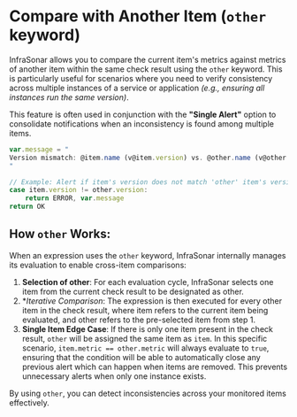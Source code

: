 # Compare with Another Item (`other` keyword)

InfraSonar allows you to compare the current item's metrics against metrics of another item within the same check result using the `other` keyword. This is particularly useful for scenarios where you need to verify consistency across multiple instances of a service or application _(e.g., ensuring all instances run the same version)_.

This feature is often used in conjunction with the **"Single Alert"** option to consolidate notifications when an inconsistency is found among multiple items.

```javascript
var.message = "
Version mismatch: @item.name (v@item.version) vs. @other.name (v@other.version)
"

// Example: Alert if item's version does not match 'other' item's version
case item.version != other.version:
    return ERROR, var.message
return OK
```

## How `other` Works:
When an expression uses the `other` keyword, InfraSonar internally manages its evaluation to enable cross-item comparisons:

1. **Selection of other**: For each evaluation cycle, InfraSonar selects one item from the current check result to be designated as other.
2. **Iterative Comparison*: The expression is then executed for every other item in the check result, where item refers to the current item being evaluated, and other refers to the pre-selected item from step 1.
3. **Single Item Edge Case**: If there is only one item present in the check result, `other` will be assigned the same item as `item`. In this specific scenario, `item.metric == other.metric` will always evaluate to `true`, ensuring that the condition will be able to automatically close any previous alert which can happen when items are removed. This prevents unnecessary alerts when only one instance exists.

By using `other`, you can detect inconsistencies across your monitored items effectively.